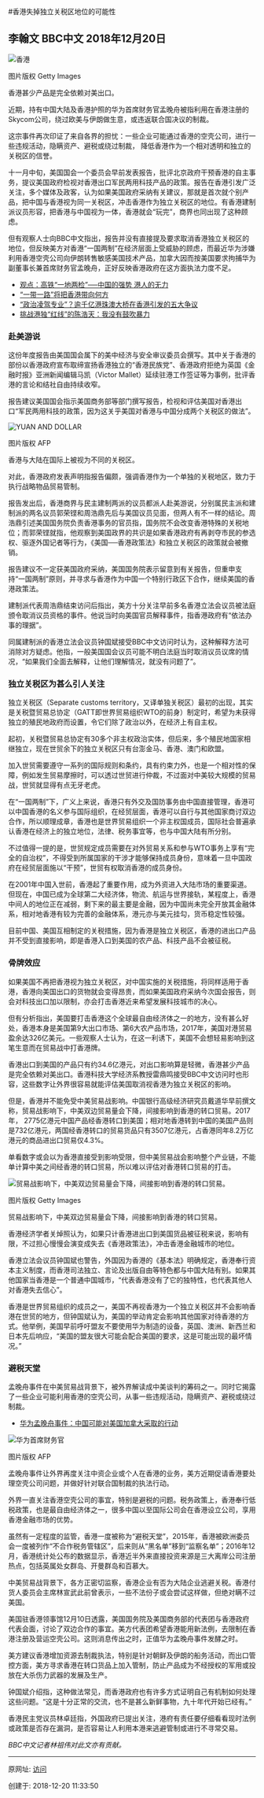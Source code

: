 #香港失掉独立关税区地位的可能性

李翰文 BBC中文 2018年12月20日
------
![香港](图20181220-1香港-1.jpg)

图片版权 Getty Images 

香港甚少产品是完全依赖对美出口。

近期，持有中国大陆及香港护照的华为首席财务官孟晚舟被指利用在香港注册的Skycom公司，绕过欧美与伊朗做生意，或违返联合国决议的制裁。

这宗事件再次印证了来自各界的担忧：一些企业可能通过香港的空壳公司，进行一些违规活动，隐瞒资产、避税或绕过制裁， 降低香港作为一个相对透明和独立的关税区的信誉。

十一月中旬，美国国会一个委员会早前发表报告，批评北京政府干预香港的自主事务，提议美国政府检视对香港出口军民两用科技产品的政策。报告在香港引发广泛关注，多个媒体及政客，认为如果美国政府采纳有关建议，那就是首次就个别产品，把中国与香港视为同一关税区，冲击香港作为独立关税区的地位。有香港建制派议员形容，把香港与中国视为一体，香港就会“玩完”，商界也同出现了这种顾虑。

但有观察人士向BBC中文指出，报告并没有直接提及要求取消香港独立关税区的地位，但反映美方对香港“一国两制”在经济层面上受威胁的顾虑，而最近华为涉嫌利用香港空壳公司向伊朗转售敏感美国技术产品，加拿大因而按美国要求拘捕华为副董事长兼首席财务官孟晚舟，正好反映香港政府在这方面执法力度不足。

- [观点：高铁“一地两检”──中国的强势 港人的无力](https://www.bbc.com/zhongwen/simp/chinese-news-45480618)
- [“一带一路”将把香港带向何方](https://www.bbc.com/zhongwen/simp/chinese-news-41225872)
- [“政治凌驾专业”？逾千亿港珠澳大桥在香港引发的五大争议](https://www.bbc.com/zhongwen/simp/chinese-news-45898013)
- [挑战港独“红线”的陈浩天：我没有鼓吹暴力](https://www.bbc.com/zhongwen/simp/chinese-news-44883503)

### 赴美游说

这份年度报告由美国国会属下的美中经济与安全审议委员会撰写。其中关于香港的部份以香港政府宣布取缔宣扬香港独立的“香港民族党”、香港政府拒绝为英国《金融时报》亚洲新闻编辑马凯（Victor Mallet）延续驻港工作签证等为事例，批评香港的言论和结社自由持续收窄。

报告建议美国国会指示美国商务部等部门撰写报告，检视和评估美国对香港出口“军民两用科技的政策，因为这关乎美国对香港与中国分成两个关税区的做法”。

![YUAN AND DOLLAR](图20181220-1香港-2.jpg)

图片版权 AFP 

香港与大陆在国际上被视为不同的关税区。

对此，香港政府发表声明指报告偏颇，强调香港作为一个单独的关税地区，致力于执行战略物品贸易管制。

报告发出后，香港商界与民主建制两派的议员都派人赴美游说，分别属民主派和建制派的两名议员郭荣铿和周浩鼎先后与美国议员见面，但两人有不一样的结论。周浩鼎引述美国国务院负责香港事务的官员指，国务院不会改变香港特殊的关税地位；而郭荣铿就指，他观察到美国政界的共识是如果香港政府有再剥夺市民的参选权、驱逐外国记者等行为，《美国──香港政策法》和独立关税区的政策就会被撤销。

报告建议不一定获美国政府采纳，美国国务院表示留意到有关报告，但重申支持“一国两制”原则，并寻求与香港作为中国一个特别行政区下合作，继续美国的香港政策法。

建制派代表周浩鼎结束访问后指出，美方十分关注早前多名香港立法会议员被法庭颁令取消议员资格的事件。他说当时向美国官员解释事件，指香港政府有“依法办事的理据”。

同属建制派的香港立法会议员钟国斌接受BBC中文访问时认为，这种解释方法可消除对方疑虑。他指，一般美国国会议员可能不明白法庭当时取消议员议席的情况，“如果我们全面去解释，让他们理解情况，就没有问题了”。



### 独立关税区为甚么引人关注

独立关税区（Separate customs territory，又译单独关税区）最初的出现，其实是关税暨贸易总协定（GATT即世界贸易组织WTO的前身）制定时，希望为未获得独立的殖民地政府而设置，令它们除了政治以外，在经济上有自主权。

起初，关税暨贸易总协定有30多个非主权政治实体，但后来，多个殖民地国家相继独立，现在世贸余下的独立关税区只有台澎金马、香港、澳门和欧盟。

加入世贸需要遵守一系列的国际规则和条约，具有约束力外，也是一个相对性的保障，例如发生贸易摩擦时，可以透过世贸进行仲裁，不过面对中美较大规模的贸易战，世贸就显得有点无牙老虎。

在“一国两制”下，广义上来说，香港只有外交及国防事务由中国直接管理，香港可以中国香港的名义参与国际组织，在经贸层面，香港可以自行与其他国家商讨双边合作，所以顺理成章，香港也是世界贸易组织一个非主权国成员，国际社会普遍承认香港在经济上的独立地位，法律、税务事宜等，也与中国大陆有所分别。

不过值得一提的是，世贸规定成员需要在对外贸易关系和参与WTO事务上享有“完全的自治权”，不得受到所属国家的干涉才能够保持成员身份，意味着一旦中国政府在经贸层面施以“干预”，世贸有权取消香港的成员身份。

在2001年中国入世前，香港起了重要作用，成为外资进入大陆市场的重要渠道。但现在，中国已成为全球第二大经济体，物流、航运与世界接轨，某程度上，香港中间人的地位正在减弱，剩下来的最主要是金融，因为中国尚未完全开放其金融体系，相对地香港有较为完善的金融体系，港元亦与美元挂勾，货币稳定性较强。

目前中国、美国互相制定的关税措施，因为香港是独立关税区，香港的进出口产品并不受到直接影响，即是香港入口到美国的农产品、科技产品不会被征税。


### 骨牌效应

如果美国不再把香港视为独立关税区，对中国实施的关税措施，将同样适用于香港，香港向美国出口的货物就会变得昂贵，而如果美国政府采纳今次国会报告，则会对科技出口加以限制，亦会打击香港近来希望发展科技城市的决心。

但有分析指出，美国要打击香港这个全球最自由经济体之一的地方，没有甚么好处，香港本身是美国第9大出口市场、第6大农产品市场，2017年，美国对港贸易盈余达326亿美元。一些观察人士认为，在这一利诱下，美国不会想轻易影响到这笔生意而在贸易战中打香港牌。

香港出口到美国的产品只有约34.6亿港元，对出口影响算是轻微，香港甚少产品是完全依赖对美出口。香港科技大学经济系教授雷鼎鸣接受BBC中文访问时也形容，这些数字让外界很容易就能评估美国取消视香港为独立关税区的影响。

但是，香港并不能免受中美贸易战影响。中国银行高级经济研究员戴道华早前撰文称，贸易战影响下，中美双边贸易量会下降，间接影响到香港的转口贸易。2017年， 2775亿港元中国产品经香港转口到美国；相对地香港转到中国的美国产品则是732亿港元，两国经香港转口的贸易货品只有3507亿港元，占香港同年8.2万亿港元的商品进出口贸易仅4.3%。

单看数字或会以为香港直接受到影响受限，但中美贸易战会影响整个产业链，不能单计算中美之间经香港的转口贸易，所以难以评估对香港转口贸易的打击。

![贸易战影响下，中美双边贸易量会下降，间接影响到香港的转口贸易。](图20181220-1香港-3.jpg)

图片版权 Getty Images 

贸易战影响下，中美双边贸易量会下降，间接影响到香港的转口贸易。

香港经济学者关焯照认为，如果只计香港进出口到美国货品被征税来说，影响有限，不过担心慢慢会演变成失去《香港政策法》，冲击香港金融城市的地位。

香港立法会议员钟国斌也警告，外国因为香港的《基本法》明确规定，香港奉行资本主义制度，而香港司法独立、言论及出版自由等特色都与中国大陆有别。如果其他国家当香港是一个普通中国城市，“代表香港没有了它的独特性，也代表其他人对香港失去信心”。

香港是世界贸易组织的成员之一，美国不再视香港为一个独立关税区并不会影响香港在世贸的地方，但钟国斌认为，美国的举动肯定会影响其他国家对待香港的方式。他举例，美国早前呼吁盟友不要使用华为制造的设备，英国、澳洲、新西兰和日本先后响应，“美国的盟友很大可能会配合美国的要求，这是可能出现的最坏情况。”

### 避税天堂

孟晚舟事件在中美贸易战背景下，被外界解读成中美谈判的筹码之一。同时它揭露了一些企业可能利用香港的空壳公司，从事一些违规活动，隐瞒资产、避税或绕过制裁。

- [华为孟晚舟事件：中国可能对美国加拿大采取的行动](https://www.bbc.com/zhongwen/simp/world-46498101)

![华为首席财务官](图20181220-1香港-4.jpg)

图片版权 AFP 

孟晚舟事件让外界再度关注中资企业或个人在香港的业务，美方近期促请香港要处理空壳公司问题，并做好针对联合国制裁的执法行动。

外界一直关注香港空壳公司的事宜，特别是避税的问题。税务政策上，香港奉行低税政策，也是最自由经济体之一，很多中国以至国际公司会在香港设立公司，享用香港金融市场的优势。

虽然有一定程度的监管，香港一度被称为“避税天堂”，2015年，香港被欧洲委员会一度被列作“不合作税务管辖区”，后来则从“黑名单”移到“监察名单”；2016年12月，香港统计处公布的数据显示，香港近半外来直接投资来源是三大离岸公司注册热点，包括英属处女群岛、开曼群岛和百慕大。

中美贸易战背景下，各方正密切监察，香港企业有否为大陆企业逃避关税。香港付货人委员会主席林宣武此前曾表示，一些不法份子或会尝试这样做，但绝对瞒不过美国。

美国驻香港领事馆12月10日透露，美国国务院及美国商务部的代表团与香港政府代表会面，讨论了双边合作的事宜。美方代表团希望香港能用新法例，去限制在香港注册及营运空壳公司。这则消息传出之时，正值华为孟晚舟事件发酵之时。

美方建议香港增加资源去制裁执法，特别是针对朝鲜及伊朗的船务活动，而出口管控方面，美方寻求香港在转口货品上加入管制，防止产品成为不经授权的军用或投放在大杀伤力武器的发展及生产。

钟国斌介绍指，这种做法常见，而香港政府也有许多方式证明自己有机制如何处理这些问题。“这是十分正常的交流，也不是甚么新鲜事物，九十年代开始已经有。”

香港民主党议员林卓廷指，外国政府已提出关注，港府有责任要仔细看看现时法例或政策是否存在漏洞，是否容易让人利用本港来逃避管制或进行不寻常交易。

_BBC中文记者林祖伟对此文亦有贡献。_

------

原网址: [访问](https://www.bbc.com/zhongwen/simp/business-46589730?ocid=socialflow_twitter)

创建于: 2018-12-20 11:33:50
